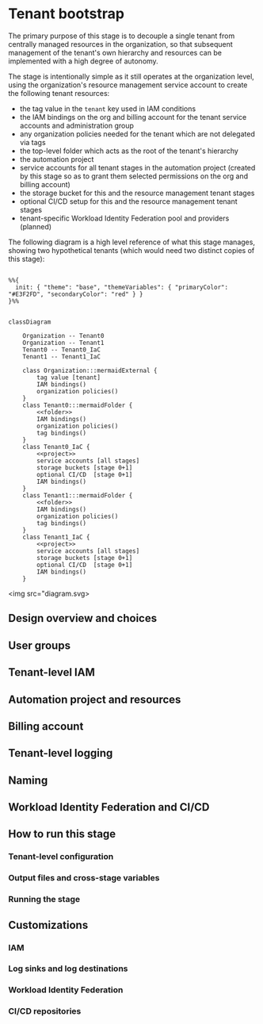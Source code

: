 # Tenant bootstrap

The primary purpose of this stage is to decouple a single tenant from centrally managed resources in the organization, so that subsequent management of the tenant's own hierarchy and resources can be implemented with a high degree of autonomy.

The stage is intentionally simple as it still operates at the organization level, using the organization's resource management service account to create the following tenant resources:

- the tag value in the `tenant` key used in IAM conditions
- the IAM bindings on the org and billing account for the tenant service accounts and administration group
- any organization policies needed for the tenant which are not delegated via tags
- the top-level folder which acts as the root of the tenant's hierarchy
- the automation project
- service accounts for all tenant stages in the automation project (created by this stage so as to grant them selected permissions on the org and billing account)
- the storage bucket for this and the resource management tenant stages
- optional CI/CD setup for this and the resource management tenant stages
- tenant-specific Workload Identity Federation pool and providers (planned)

<!-- https://mdigi.tools/darken-color/#f1f8e9 -->

<style>
  svg .edgePaths path {
    stroke: #bebebe !important;
  }
  .mermaidExternal > rect {
    fill: #f6f6f6 !important;
    stroke-dasharray: 5,5;
    stroke: #bebebe !important;
  }
  .mermaidOrg > rect {
    fill: #F6F6F6 !important;
  }
  .mermaidFolder > rect {
    fill: #F1F8E9 !important;
    stroke: #abd57b !important;
  }
</style>

The following diagram is a high level reference of what this stage manages, showing two hypothetical tenants (which would need two distinct copies of this stage):

```mermaid

%%{
  init: { "theme": "base", "themeVariables": { "primaryColor": "#E3F2FD", "secondaryColor": "red" } }
}%%


classDiagram

    Organization -- Tenant0
    Organization -- Tenant1
    Tenant0 -- Tenant0_IaC
    Tenant1 -- Tenant1_IaC

    class Organization:::mermaidExternal {
        tag value [tenant]
        IAM bindings()
        organization policies()
    }
    class Tenant0:::mermaidFolder {
        <<folder>>
        IAM bindings()
        organization policies()
        tag bindings()
    }
    class Tenant0_IaC {
        <<project>>
        service accounts [all stages]
        storage buckets [stage 0+1]
        optional CI/CD  [stage 0+1]
        IAM bindings()
    }
    class Tenant1:::mermaidFolder {
        <<folder>>
        IAM bindings()
        organization policies()
        tag bindings()
    }
    class Tenant1_IaC {
        <<project>>
        service accounts [all stages]
        storage buckets [stage 0+1]
        optional CI/CD  [stage 0+1]
        IAM bindings()
    }
```

<img src="diagram.svg>

## Design overview and choices

## User groups

## Tenant-level IAM

## Automation project and resources

## Billing account

## Tenant-level logging

## Naming

## Workload Identity Federation and CI/CD

## How to run this stage

### Tenant-level configuration

### Output files and cross-stage variables

### Running the stage

## Customizations

### IAM

### Log sinks and log destinations

### Workload Identity Federation

### CI/CD repositories

<!-- TFDOC OPTS files:1 show_extra:1 -->
<!-- BEGIN TFDOC -->

<!-- END TFDOC -->